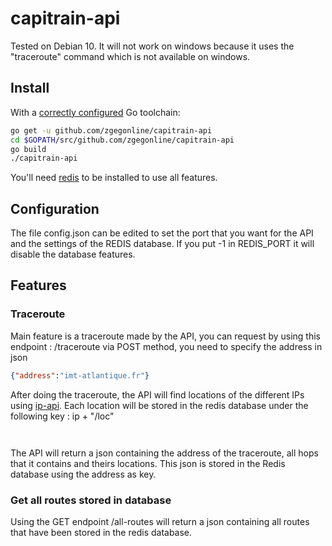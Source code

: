 # capitrain-api
Tested on Debian 10. It will not work on windows because it uses the "traceroute" command which is not available on windows.

## Install

With a [correctly configured](https://golang.org/doc/install#testing) Go toolchain:

```sh
go get -u github.com/zgegonline/capitrain-api
cd $GOPATH/src/github.com/zgegonline/capitrain-api
go build
./capitrain-api
```

You'll need [redis](https://redis.io/) to be installed to use all features.

## Configuration

The file config.json can be edited to set the port that you want for the API and the settings of the REDIS database. If you put -1 in REDIS_PORT it will disable the database features.

## Features

### Traceroute
Main feature is a traceroute made by the API, you can request by using this endpoint : /traceroute via POST method, you need to specify the address in json 
```json
{"address":"imt-atlantique.fr"}
```
After doing the traceroute, the API will find locations of the different IPs using [ip-api](https://ip-api.com/).
Each location will be stored in the redis database under the following key : ip + "/loc"
```
  
```

The API will return a json containing the address of the traceroute, all hops that it contains and theirs locations. This json is stored in the Redis database using the address as key.

### Get all routes stored in database

Using the GET endpoint /all-routes will return a json containing all routes that have been stored in the redis database.
